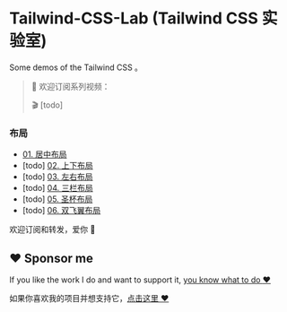 # Tailwind-CSS-Lab (Tailwind CSS 实验室)
Some demos of the Tailwind CSS 。

> 🤟 欢迎订阅系列视频：
>
> 🎬 [todo] 

### 布局

- [01. 居中布局](./layout/layout-001.md)
- [todo] [02. 上下布局]()
- [todo] [03. 左右布局]()
- [todo] [04. 三栏布局]()
- [todo] [05. 圣杯布局]()
- [todo] [06. 双飞翼布局]()

欢迎订阅和转发，爱你 🤟

## :heart: Sponsor me 

If you like the work I do and want to support it, [you know what to do :heart:](https://github.com/xingkong1983/Tailwind-CSS-Lab)

如果你喜欢我的项目并想支持它，[点击这里 :heart:](https://github.com/xingkong1983/Tailwind-CSS-Lab)
